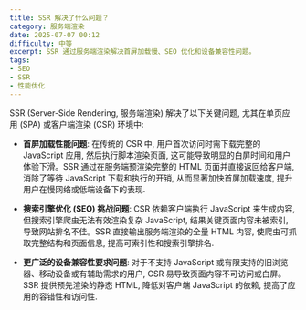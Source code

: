 ```yaml
---
title: SSR 解决了什么问题？
category: 服务端渲染
date: 2025-07-07 00:12
difficulty: 中等
excerpt: SSR 通过服务端渲染解决首屏加载慢、SEO 优化和设备兼容性问题。
tags:
- SEO
- SSR
- 性能优化
---
```

SSR (Server-Side Rendering, 服务端渲染) 解决了以下关键问题, 尤其在单页应用 (SPA) 或客户端渲染 (CSR) 环境中:  

- **首屏加载性能问题**: 在传统的 CSR 中, 用户首次访问时需下载完整的 JavaScript 应用, 然后执行脚本渲染页面, 这可能导致明显的白屏时间和用户体验下滑。SSR 通过在服务端预渲染完整的 HTML 页面并直接返回给客户端, 消除了等待 JavaScript 下载和执行的开销, 从而显著加快首屏加载速度, 提升用户在慢网络或低端设备下的表现.  

- **搜索引擎优化 (SEO) 挑战问题**: CSR 依赖客户端执行 JavaScript 来生成内容, 但搜索引擎爬虫无法有效渲染复杂 JavaScript, 结果关键页面内容未被索引, 导致网站排名不佳。SSR 直接输出服务端渲染的全量 HTML 内容, 使爬虫可抓取完整结构和页面信息, 提高可索引性和搜索引擎排名.  

- **更广泛的设备兼容性要求问题**: 对于不支持 JavaScript 或有限支持的旧浏览器、移动设备或有辅助需求的用户, CSR 易导致页面内容不可访问或白屏。SSR 提供预先渲染的静态 HTML, 降低对客户端 JavaScript 的依赖, 提高了应用的容错性和访问性.
